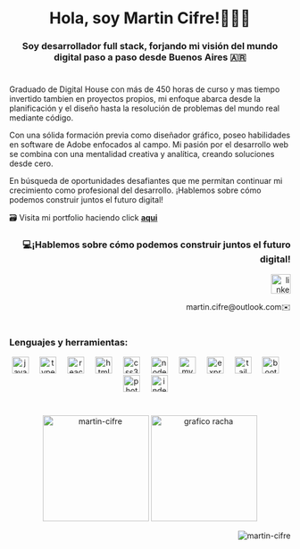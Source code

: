 <h1 align="center">Hola, soy Martin Cifre!👩🏻‍🦲</h1>
<h3 align="center">Soy desarrollador full stack, forjando mi visión del mundo digital paso a paso desde Buenos Aires 🇦🇷</h3>
<h1></h1>
<p>Graduado de Digital House con más de 450 horas de curso y mas tiempo invertido tambien en proyectos propios, mi enfoque abarca desde la planificación y el diseño hasta la resolución de problemas del mundo real mediante código.

Con una sólida formación previa como diseñador gráfico, poseo habilidades en software de Adobe enfocados al campo. Mi pasión por el desarrollo web se combina con una mentalidad creativa y analítica, creando soluciones desde cero.

En búsqueda de oportunidades desafiantes que me permitan continuar mi crecimiento como profesional del desarrollo. ¡Hablemos sobre cómo podemos construir juntos el futuro digital!</p>

<p>🗃️ Visita mi portfolio haciendo click <a href="https://portfolio-react-pink-omega.vercel.app/" target="_blank" rel="noopener noreferrer"> <b>aqui</b></a> </p>
<h3 align="right">💻¡Hablemos sobre cómo podemos construir juntos el futuro digital! </h3>



<div align="right">
  <a href="https://www.linkedin.com/in/martin-rodriguez-cifre/" target="_blank" rel="noopener noreferrer">
    <img src="https://img.shields.io/static/v1?message=LinkedIn&logo=linkedin&label=&color=0077B5&logoColor=white&labelColor=&style=for-the-badge" height="35" alt="linkedin logo"  />
  </a>
</div>
<p align="right"> martin.cifre@outlook.com✉️ </p>
<h1></h1>

<!--- <p align="left"> <a href="https://github.com/ryo-ma/github-profile-trophy"><img src="https://github-profile-trophy.vercel.app/?username=martin-cifre" alt="martin-cifre" /></a> </p> --->

<h3 align="left">Lenguajes y herramientas:</h3>
<div align="center">
  <img src="https://cdn.jsdelivr.net/gh/devicons/devicon/icons/javascript/javascript-original.svg" height="30" alt="javascript logo"  />
  <img width="12" />
  <img src="https://cdn.jsdelivr.net/gh/devicons/devicon/icons/typescript/typescript-original.svg" height="30" alt="typescript logo"  />
  <img width="12" />
  <img src="https://cdn.jsdelivr.net/gh/devicons/devicon/icons/react/react-original.svg" height="30" alt="react logo"  />
  <img width="12" />
  <img src="https://cdn.jsdelivr.net/gh/devicons/devicon/icons/html5/html5-original.svg" height="30" alt="html5 logo"  />
  <img width="12" />
  <img src="https://cdn.jsdelivr.net/gh/devicons/devicon/icons/css3/css3-original.svg" height="30" alt="css3 logo"  />
  <img width="12" />
  <img src="https://cdn.jsdelivr.net/gh/devicons/devicon/icons/nodejs/nodejs-original.svg" height="30" alt="nodejs logo"  />
  <img width="12" />
  <img src="https://cdn.jsdelivr.net/gh/devicons/devicon/icons/mysql/mysql-original.svg" height="30" alt="mysql logo"  />
  <img width="12" />
  <img src="https://cdn.jsdelivr.net/gh/devicons/devicon/icons/express/express-original.svg" height="30" alt="express logo"  />
  <img width="12" />
  <img src="https://cdn.jsdelivr.net/gh/devicons/devicon/icons/tailwindcss/tailwindcss-plain.svg" height="30" alt="tailwindcss logo"  />
  <img width="12" />
  <img src="https://cdn.jsdelivr.net/gh/devicons/devicon/icons/bootstrap/bootstrap-original.svg" height="30" alt="bootstrap logo"  />
  <img width="12" />
  <img src="https://profilinator.rishav.dev/skills-assets/photoshop-plain.svg" height="30" alt="photoshop logo"  />
  <img width="12" />
  <img src="https://profilinator.rishav.dev/skills-assets/adobeindesign.svg" height="30" alt="indesign logo"  />
  <img width="12" />

</div>
<h1></h1>
<div align="center">
<img src="https://github-readme-stats.vercel.app/api?username=martin-cifre&theme=dracula&show_icons=true&locale=es" alt="martin-cifre" height="190" alt="grafico estadisticas"/>
<!--- <img src="https://github-readme-stats.vercel.app/api?username=MARTIN-CIFRE&hide_title=false&hide_rank=false&show_icons=true&include_all_commits=true&count_private=true&disable_animations=false&theme=dracula&locale=es&hide_border=false&order=1" height="200" alt="stats graph"  /> --->
<img src="https://streak-stats.demolab.com?user=martin-cifre&locale=en&mode=daily&theme=dracula&hide_border=false&border_radius=5&order=3&locale=es" height="190" alt="grafico racha"  />
</div>
<p align="right"> <img src="https://komarev.com/ghpvc/?username=martin-cifre&label=Profile%20views&color=0e75b6&style=flat" alt="martin-cifre" /> </p>

<!---
- 👋 Hi, I’m @Martin-Cifre
- 👀 I’m interested in ...
- 🌱 I’m currently learning ...
- 💞️ I’m looking to collaborate on ...
- 📫 How to reach me ...
- 😄 Pronouns: ...
- ⚡ Fun fact: ...


Martin-Cifre/Martin-Cifre is a ✨ special ✨ repository because its `README.md` (this file) appears on your GitHub profile.
You can click the Preview link to take a look at your changes.
--->
